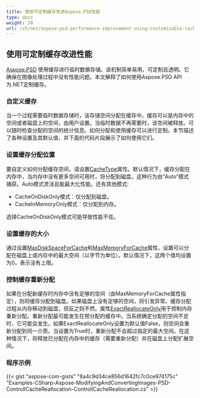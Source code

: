 ```yaml
---
title: 使用可定制缓存改进Aspose.PSD性能
type: docs
weight: 20
url: /zh/net/aspose-psd-performance-improvement-using-customizable-cache/
---
```


## **使用可定制缓存改进性能**
[Aspose.PSD](https://products.aspose.com/psd/family) 使用缓存进行临时数据存储。该机制简单易用，可定制且透明。它确保在图像处理过程中没有性能问题。本文解释了如何使用Aspose.PSD API为.NET定制缓存。
### **自定义缓存**
当一个过程需要临时数据存储时，该存储空间分配在缓存中。缓存可以是内存中的空间或者磁盘上的空间，由用户设置。当临时数据不再需要时，该空间被释放。可以随时检查分配的空间的统计信息。如何分配和使用缓存可以进行定制。本节描述了各种设置及其默认值，并下面的代码片段展示了如何使用它们。
### **设置缓存分配位置**
要自定义如何分配缓存空间，请设置[CacheType](https://reference.aspose.com/psd/net/aspose.psd/cachetype)属性。默认情况下，缓存分配在内存中，当内存中没有更多空间可用时，将分配到磁盘。这种行为由“Auto”模式捕获。Auto模式灵活且能最大化性能。还有其他模式:

- CacheOnDiskOnly模式：仅分配到磁盘。
- CacheInMemoryOnly模式：仅分配到内存。

选择CacheOnDiskOnly模式可能导致性能不佳。
### **设置缓存的大小**
通过设置[MaxDiskSpaceForCache](https://reference.aspose.com/psd/net/aspose.psd/cache/properties/maxdiskspaceforcache)和[MaxMemoryForCache](https://reference.aspose.com/psd/net/aspose.psd/cache/properties/maxmemoryforcache)属性，设置可以分配在磁盘上或内存中的最大空间（以字节为单位）。默认情况下，这两个值均设置为0，表示没有上限。
### **控制缓存重新分配**
如果在分配新缓存时内存中没有足够的空间（由MaxMemoryForCache属性指定），则将缓存分配到磁盘。如果磁盘上没有足够的空间，将引发异常。缓存分配过程从内存移动到磁盘，但反之则不然。属性[ExactReallocateOnly](https://reference.aspose.com/psd/net/aspose.psd/cache/properties/exactreallocateonly)用于控制内存重新分配。重新分配最可能发生在预分配的缓存中。当系统确定分配的空间不足时，它可能会发生。如果ExactReallocateOnly设置为默认值False，则空间会重新分配到同一介质。当设置为True时，重新分配不会超过指定的最大空间。在这种情况下，将释放已分配在内存中的缓存（需要重新分配）并在磁盘上分配扩展空间。
### **程序示例**
{{< gist "aspose-com-gists" "8a4c9d34ce856d1642fc7c0ce974175c" "Examples-CSharp-Aspose-ModifyingAndConvertingImages-PSD-ControllCacheReallocation-ControllCacheReallocation.cs" >}}

